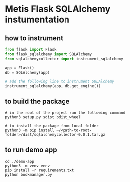 # Metis Flask SQLAlchemy instumentation

## how to instrument 


```python
from flask import Flask
from flask_sqlalchemy import SQLAlchemy
from sqlalchemycollector import instrument_sqlalchemy

app = Flask()
db = SQLAlchemy(app)

# add the following line to instrument SQLAlchemy
instrument_sqlalchemy(app, db.get_engine())
```


## to build the package

```shell
# in the root of the project run the following command
python3 setup.py sdist bdist_wheel

# to install the package from local folder
python3 -m pip install ~/<path-to-root-folder>/dist/sqlalchemycollector-0.0.1.tar.gz
```


## to run demo app
```shell
cd ./demo-app
python3 -m venv venv
pip install -r requirements.txt
python bookmanager.py
```
